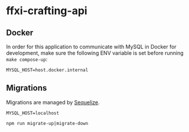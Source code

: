 # ffxi-crafting-api

## Docker

In order for this application to communicate with MySQL in Docker for development, make sure the following ENV variable is set before running `make compose-up`:

`MYSQL_HOST=host.docker.internal`

## Migrations

Migrations are managed by [Sequelize](https://sequelize.org/docs/v6/other-topics/migrations/).

`MYSQL_HOST=localhost`

`npm run migrate-up|migrate-down`
